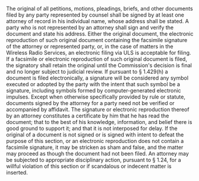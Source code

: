The original of all petitions, motions, pleadings, briefs, and other documents filed by any party represented by counsel shall be signed by at least one attorney of record in his individual name, whose address shall be stated. A party who is not represented by an attorney shall sign and verify the document and state his address. Either the original document, the electronic reproduction of such original document containing the facsimile signature of the attorney or represented party, or, in the case of matters in the Wireless Radio Services, an electronic filing via ULS is acceptable for filing. If a facsimile or electronic reproduction of such original document is filed, the signatory shall retain the original until the Commission's decision is final and no longer subject to judicial review. If pursuant to § 1.429(h) a document is filed electronically, a signature will be considered any symbol executed or adopted by the party with the intent that such symbol be a signature, including symbols formed by computer-generated electronic impulses. Except when otherwise specifically provided by rule or statute, documents signed by the attorney for a party need not be verified or accompanied by affidavit. The signature or electronic reproduction thereof by an attorney constitutes a certificate by him that he has read the document; that to the best of his knowledge, information, and belief there is good ground to support it; and that it is not interposed for delay. If the original of a document is not signed or is signed with intent to defeat the purpose of this section, or an electronic reproduction does not contain a facsimile signature, it may be stricken as sham and false, and the matter may proceed as though the document had not been filed. An attorney may be subjected to appropriate disciplinary action, pursuant to § 1.24, for a willful violation of this section or if scandalous or indecent matter is inserted.

